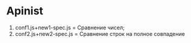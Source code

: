 # Apinist
1) conf1.js+new1-spec.js = Сравнение чисел;
2) conf2.js+new2-spec.js = Сравнение строк на полное совпадение
